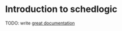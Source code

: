 # Introduction to schedlogic

TODO: write [great documentation](http://jacobian.org/writing/great-documentation/what-to-write/)
